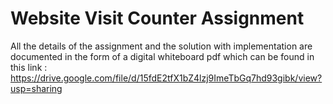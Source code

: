 # Website Visit Counter Assignment

All the details of the assignment and the solution with implementation are documented in the form of a digital whiteboard pdf which can be
found in this link : https://drive.google.com/file/d/15fdE2tfX1bZ4lzj9ImeTbGq7hd93gibk/view?usp=sharing

